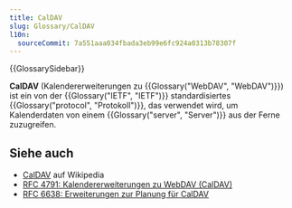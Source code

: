 ```yaml
---
title: CalDAV
slug: Glossary/CalDAV
l10n:
  sourceCommit: 7a551aaa034fbada3eb99e6fc924a0313b78307f
---
```


{{GlossarySidebar}}

**CalDAV** (Kalendererweiterungen zu {{Glossary("WebDAV", "WebDAV")}}) ist ein von der {{Glossary("IETF", "IETF")}} standardisiertes {{Glossary("protocol", "Protokoll")}}, das verwendet wird, um Kalenderdaten von einem {{Glossary("server", "Server")}} aus der Ferne zuzugreifen.

## Siehe auch

- [CalDAV](https://en.wikipedia.org/wiki/CalDAV) auf Wikipedia
- [RFC 4791: Kalendererweiterungen zu WebDAV (CalDAV)](https://datatracker.ietf.org/doc/html/rfc4791)
- [RFC 6638: Erweiterungen zur Planung für CalDAV](https://datatracker.ietf.org/doc/html/rfc6638)
